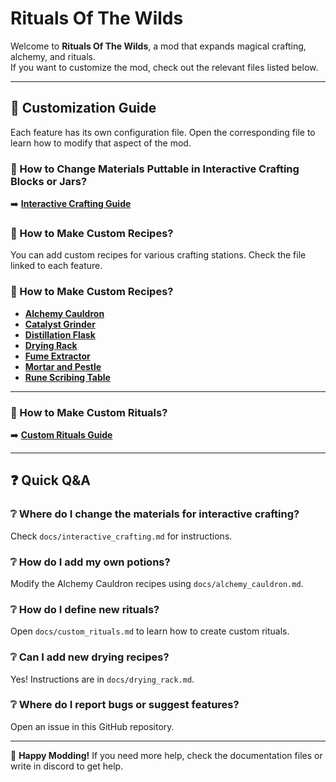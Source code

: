 # Rituals Of The Wilds

Welcome to **Rituals Of The Wilds**, a mod that expands magical crafting, alchemy, and rituals.  
If you want to customize the mod, check out the relevant files listed below.

---

## 📖 Customization Guide

Each feature has its own configuration file. Open the corresponding file to learn how to modify that aspect of the mod.

### 🔹 How to Change Materials Puttable in Interactive Crafting Blocks or Jars?
➡️ **[Interactive Crafting Guide](docs/interactive_crafting.md)**

### 🧪 How to Make Custom Recipes?

You can add custom recipes for various crafting stations. Check the file linked to each feature.

### 🧪 How to Make Custom Recipes?

- **[Alchemy Cauldron](docs/alchemy_cauldron.md)**
- **[Catalyst Grinder](docs/catalyst_grinder.md)**
- **[Distillation Flask](docs/distillation_flask.md)**
- **[Drying Rack](docs/drying_rack.md)**
- **[Fume Extractor](docs/fume_extractor.md)**
- **[Mortar and Pestle](docs/mortar_pestle.md)**
- **[Rune Scribing Table](docs/rune_scribing.md)**

---

### 🔮 How to Make Custom Rituals?
➡️ **[Custom Rituals Guide](docs/custom_rituals.md)**

---

## ❓ Quick Q&A

### ❔ Where do I change the materials for interactive crafting?
Check `docs/interactive_crafting.md` for instructions.

### ❔ How do I add my own potions?
Modify the Alchemy Cauldron recipes using `docs/alchemy_cauldron.md`.

### ❔ How do I define new rituals?
Open `docs/custom_rituals.md` to learn how to create custom rituals.

### ❔ Can I add new drying recipes?
Yes! Instructions are in `docs/drying_rack.md`.

### ❔ Where do I report bugs or suggest features?
Open an issue in this GitHub repository.

---

🚀 **Happy Modding!** If you need more help, check the documentation files or write in discord to get help.
